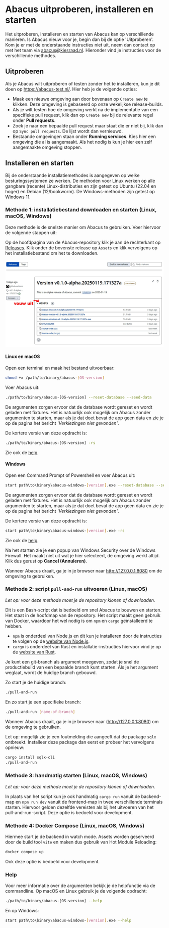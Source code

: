 # Abacus uitproberen, installeren en starten

Het uitproberen, installeren en starten van Abacus kan op verschillende manieren. Is Abacus nieuw voor je, begin dan bij de optie 'Uitproberen'. Kom je er met de onderstaande instructies niet uit, neem dan contact op met het team via <abacus@kiesraad.nl>.
Hieronder vind je instructies voor de verschillende methodes.

## Uitproberen

Als je Abacus wilt uitproberen of testen zonder het te installeren, kun je dit doen op <https://abacus-test.nl/>. Hier heb je de volgende opties:

- Maak een nieuwe omgeving aan door bovenaan op `Create new` te klikken. Deze omgeving is gebaseerd op onze wekelijkse release-builds.
- Als je wilt testen hoe de omgeving werkt na de implementatie van een specifieke pull request, klik dan op `Create new` bij de relevante regel onder **Pull requests**.
- Zoek je naar een bepaalde pull request maar staat die er niet bij, klik dan op `Sync pull requests`. De lijst wordt dan vernieuwd.
- Bestaande omgevingen staan onder **Running services**. Kies hier een omgeving die al is aangemaakt. Als het nodig is kun je hier een zelf aangemaakte omgeving stoppen.

## Installeren en starten

Bij de onderstaande installatiemethodes is aangegeven op welke besturingssystemen ze werken. De methoden voor Linux werken op alle gangbare (recente) Linux-distributies en zijn getest op Ubuntu (22.04 en hoger) en Debian (12/bookworm). De Windows-methoden zijn getest op Windows 11.

### Methode 1: installatiebestand downloaden en starten (Linux, macOS, Windows)

Deze methode is de snelste manier om Abacus te gebruiken. Voer hiervoor de volgende stappen uit:

Op de hoofdpagina van de Abacus-repository klik je aan de rechterkant op [Releases](https://github.com/kiesraad/abacus/releases). Klik onder de bovenste release op `Assets` en klik vervolgens op het installatiebestand om het te downloaden.

![Installatiebestand downloaden 2](./img/binary-download.jpg)

#### Linux en macOS

Open een terminal en maak het bestand uitvoerbaar:

```sh
chmod +x /path/to/binary/abacus-[OS-version]
```

Voer Abacus uit:

```sh
./path/to/binary/abacus-[OS-version] --reset-database --seed-data
```

De argumenten zorgen ervoor dat de database wordt gereset en wordt geladen met fixtures. Het is natuurlijk ook mogelijk om Abacus zonder argumenten te starten, maar als je dat doet bevat de app geen data en zie je op de pagina het bericht *'Verkiezingen niet gevonden'*.

De kortere versie van deze opdracht is:

```sh
./path/to/binary/abacus-[OS-version] -rs
```

Zie ook de [help](#help).

#### Windows

Open een Command Prompt of Powershell en voer Abacus uit:

```sh
start path\to\binary\abacus-windows-[version].exe --reset-database --seed-data
```

De argumenten zorgen ervoor dat de database wordt gereset en wordt geladen met fixtures. Het is natuurlijk ook mogelijk om Abacus zonder argumenten te starten, maar als je dat doet bevat de app geen data en zie je op de pagina het bericht *'Verkiezingen niet gevonden'*.

De kortere versie van deze opdracht is:

```sh
start path\to\binary\abacus-windows-[version].exe -rs
```

Zie ook de [help](#help).

Na het starten zie je een popup van Windows Security over de Windows Firewall. Het maakt niet uit wat je hier selecteert, de omgeving werkt altijd. Klik dus gerust op **Cancel (Annuleren)**.

Wanneer Abacus draait, ga je in je browser naar <http://127.0.0.1:8080> om de omgeving te gebruiken.

### Methode 2: script `pull-and-run` uitvoeren (Linux, macOS)

*Let op: voor deze methode moet je de repository klonen of downloaden.*

Dit is een Bash-script dat is bedoeld om snel Abacus te bouwen en starten. Het staat in de hoofdmap van de repository. Het script maakt geen gebruik van Docker, waardoor het wel nodig is om `npm` en `cargo` geïnstalleerd te hebben.

- `npm` is onderdeel van Node.js en dit kun je installeren door de instructies te volgen op de [website van Node.js](https://nodejs.org/en/download/package-manager).
- `cargo` is onderdeel van Rust en installatie-instructies hiervoor vind je op de [website van Rust](https://www.rust-lang.org/learn/get-started).

Je kunt een git-branch als argument meegeven, zodat je snel de productiebuild van een bepaalde branch kunt starten. Als je het argument weglaat, wordt de huidige branch gebouwd.

Zo start je de huidige branch:

```sh
./pull-and-run
```

En zo start je een specifieke branch:

```sh
./pull-and-run [name-of-branch]
```

Wanneer Abacus draait, ga je in je browser naar (<http://127.0.0.1:8080>) om de omgeving te gebruiken.

Let op: mogelijk zie je een foutmelding die aangeeft dat de package `sqlx` ontbreekt. Installeer deze package dan eerst en probeer het vervolgens opnieuw:

```sh
cargo install sqlx-cli
./pull-and-run
```

### Methode 3: handmatig starten (Linux, macOS, Windows)

*Let op: voor deze methode moet je de repository klonen of downloaden.*

In plaats van het script kun je ook handmatig `cargo run` vanuit de backend-map en `npm run dev` vanuit de frontend-map in twee verschillende terminals starten. Hiervoor gelden dezelfde vereisten als bij het uitvoeren van het pull-and-run-script. Deze optie is bedoeld voor development.

### Methode 4: Docker Compose (Linux, macOS, Windows)

Hiermee start je de backend in watch mode. Assets worden geserveerd door de build tool `vite` en maken dus gebruik van Hot Module Reloading:

```sh
docker compose up
```

Ook deze optie is bedoeld voor development.

### Help

Voor meer informatie over de argumenten bekijk je de helpfunctie via de commandline. Op macOS en Linux gebruik je de volgende opdracht:

```sh
./path/to/binary/abacus-[OS-version] --help
```

En op Windows:

```sh
start path\to\binary\abacus-windows-[version].exe --help
```
